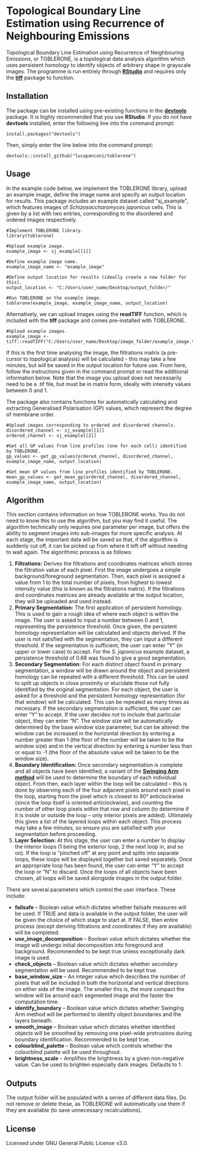 # Topological Boundary Line Estimation using Recurrence of Neighbouring Emissions
Topological Boundary Line Estimation using Recurrence of Neighbouring Emissions, or TOBLERONE, is a topological data analysis algorithm which uses persistent homology to identify objects of arbitrary shape in grayscale images. The programme is run entirely through [**RStudio**](https://www.rstudio.com/products/rstudio/) and requires only the [**tiff**](https://cran.r-project.org/web/packages/tiff/index.html) package to function.

## Installation
The package can be installed using pre-existing functions in the [**devtools**](https://cran.r-project.org/web/packages/devtools/index.html) package. It is highly recommended that you use **RStudio**. If you do not have **devtools** installed, enter the following line into the command prompt:
```{r}
install.packages("devtools")
```
Then, simply enter the line below into the command prompt:
```{r}
devtools::install_github("lucapanconi/toblerone")
```

## Usage
In the example code below, we implement the TOBLERONE library, upload an example image, define the image name and specify an output location for results. This package includes an example dataset called "sj_example", which features images of *Schizosaccharomyces japonicus* cells. This is given by a list with two entries, corresponding to the disordered and ordered images respectively.
```{r}
#Implement TOBLERONE library.
library(toblerone)

#Upload example image.
example_image <- sj_example[[1]]

#Define example image name.
example_image_name <- "example_image"

#Define output location for results (ideally create a new folder for this).
output_location <- "C:/Users/user_name/Desktop/output_folder/"

#Run TOBLERONE on the example image.
toblerone(example_image, example_image_name, output_location)
```

Alternatively, we can upload images using the **readTIFF** function, which is included with the **tiff** package and comes pre-installed with TOBLERONE.

```{r}
#Upload example images.
example_image <- tiff::readTIFF("C:/Users/user_name/Desktop/image_folder/example_image.tif")
```

If this is the first time analysing the image, the filtrations matrix (a pre-cursor to topological analysis) will be calculated - this may take a few minutes, but will be saved in the output location for future use. From here, follow the instructions given in the command prompt or read the additional information below. Note that the image you upload does not necessarily need to be a .tif file, but must be in matrix form, ideally with intensity values between 0 and 1.

The package also contains functions for automatically calculating and extracting Generalised Polarisation (GP) values, which represent the degree of membrane order.
```{r}
#Upload images corresponding to ordered and disordered channels.
disordered_channel <- sj_example[[1]]
ordered_channel <- sj_example[[2]]

#Get all GP values from line profiles (one for each cell) identified by TOBLERONE.
gp_values <- get_gp_values(ordered_channel, disordered_channel, example_image_name, output_location)

#Get mean GP values from line profiles identified by TOBLERONE.
mean_gp_values <- get_mean_gp(ordered_channel, disordered_channel, example_image_name, output_location)
```

## Algorithm
This section contains information on how TOBLERONE works. You do not need to know this to use the algorithm, but you may find it useful. The algorithm technically only requires one parameter per image, but offers the ability to segment images into sub-images for more specific analysis. At each stage, the important data will be saved so that, if the algorithm is suddenly cut off, it can be picked up from where it left off without needing to wait again. The algorithmic process is as follows:
1. **Filtrations:** Derives the filtrations and coordinates matrices which stores the filtration value of each pixel. First the image undergoes a simple background/foreground segmentation. Then, each pixel is assigned a value from 1 to the total number of pixels, from highest to lowest intensity value (this is known as the filtrations matrix). If the filtrations and coordinates matrices are already available at the output location, they will be uploaded and used instead.
2. **Primary Segmentation:** The first application of persistent homology. This is used to gain a rough idea of where each object is within the image. The user is asked to input a number between 0 and 1, representing the persistence threshold. Once given, the persistent homology representation will be calculated and objects derived. If the user is not satisfied with the segmentation, they can input a different threshold. If the segmentation is sufficient, the user can enter “Y” (in upper or lower case) to accept. For the *S. japonicus* example dataset, a persistence threshold of 0.68 was found to give a good segmentation.
3. **Secondary Segmentation:** For each distinct object found in primary segmentation, a window will be drawn around the object and persistent homology can be repeated with a different threshold. This can be used to split up objects in close proximity or elucidate those not fully identified by the original segmentation. For each object, the user is asked for a threshold and the persistent homology representation (for that window) will be calculated. This can be repeated as many times as necessary. If the secondary segmentation is sufficient, the user can enter “Y” to accept. If the user decides not to include that particular object, they can enter “N”. The window size will be automatically determined by the base window size parameter, but can be altered: the window can be increased in the horizontal direction by entering a number greater than 1 (the floor of the number will be taken to be the window size) and in the vertical direction by entering a number less than or equal to -1 (the floor of the absolute value will be taken to be the window size).
4. **Boundary Identification:** Once secondary segmentation is complete and all objects have been identified, a variant of the [**Swinging Arm method**](http://www.geosensor.net/papers/galton06.GISCIENCE.pdf) will be used to determine the boundary of each individual object. From then, each layer within the loop will be calculated – this is done by observing each of the four adjacent pixels around each pixel in the loop, starting from the pixel which is closest to 90° anticlockwise (since the loop itself is oriented anticlockwise), and counting the number of other loop pixels within that row and column (to determine if it is inside or outside the loop – only interior pixels are added). Ultimately this gives a list of the layered loops within each object. This process may take a few minutes, so ensure you are satisfied with your segmentation before proceeding.
5. **Layer Selection:** At this stage, the user can enter a number to display the interior loops (1 being the exterior loop, 2 the next loop in, and so on). If the loop is "pinched off" at any point and splits into separate loops, these loops will be displayed together but saved separately. Once an appropriate loop has been found, the user can enter “Y” to accept the loop or “N” to discard. Once the loops of all objects have been chosen, all loops will be saved alongside images in the output folder.

There are several parameters which control the user interface. These include:
* **failsafe** – Boolean value which dictates whether failsafe measures will be used. If TRUE and data is available in the output folder, the user will be given the choice of which stage to start at. If FALSE, then entire process (except deriving filtrations and coordinates if they are available) will be completed.
* **use_image_decomposition** – Boolean value which dictates whether the image will undergo initial decomposition into foreground and background. Recommended to be kept true unless exceptionally dark image is used.
* **check_objects** – Boolean value which dictates whether secondary segmentation will be used. Recommended to be kept true.
* **base_window_size** – An integer value which describes the number of pixels that will be included in both the horizontal and vertical directions on either side of the image. The smaller this is, the more compact the window will be around each segmented image and the faster the computation time.
* **identify_boundary** – Boolean value which dictates whether Swinging Arm method will be performed to identify object boundaries and the layers beneath.
* **smooth_image** – Boolean value which dictates whether identified objects will be smoothed by removing one pixel-wide protrusions during boundary identification. Recommended to be kept true.
* **colourblind_palette** – Boolean value which controls whether the colourblind palette will be used throughout.
* **brightness_scale** – Amplifies the brightness by a given non-negative value. Can be used to brighten especially dark images. Defaults to 1.

## Outputs
The output folder will be populated with a series of different data files. Do not remove or delete these, as TOBLERONE will automatically use them if they are available (to save unnecessary recalculations).

## License
Licensed under GNU General Public License v3.0.
